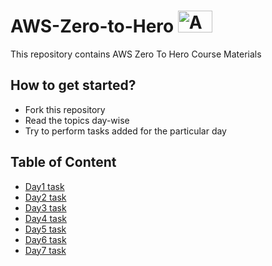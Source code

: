 # AWS-Zero-to-Hero <img src="https://github.com/LondheShubham153/aws-zero-to-hero/blob/main/Assets/Amazon_Web_Services-Logo.png" alt="Amazon logo" height=35 width=55/>
This repository contains AWS Zero To Hero Course Materials 

## How to get started?
- Fork this repository
- Read the topics day-wise
- Try to perform tasks added for the particular day

## Table of Content
- <a href="https://github.com/LondheShubham153/aws-zero-to-hero/blob/main/Day1/Tasks.md">Day1 task</a>
- <a href="https://github.com/LondheShubham153/aws-zero-to-hero/blob/main/Day2/Tasks.md">Day2 task</a>
- <a href="https://github.com/LondheShubham153/aws-zero-to-hero/blob/main/Day3/Tasks.md">Day3 task</a>
- <a href="https://github.com/LondheShubham153/aws-zero-to-hero/blob/main/Day4/Tasks.md">Day4 task</a>
- <a href="https://github.com/LondheShubham153/aws-zero-to-hero/blob/main/Day5/Tasks.md">Day5 task</a>
- <a href="https://github.com/LondheShubham153/aws-zero-to-hero/blob/main/Day6/Tasks.md">Day6 task</a>
- <a href="https://github.com/LondheShubham153/aws-zero-to-hero/blob/main/Day7/Tasks.md">Day7 task</a>
